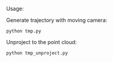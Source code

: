 Usage:

Generate trajectory with moving camera:
```
python tmp.py
```

Unproject to the point cloud:
```
python tmp_unproject.py
```
